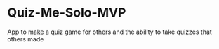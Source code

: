# Quiz-Me-Solo-MVP
App to make a quiz game for others and the ability to take quizzes that others made
